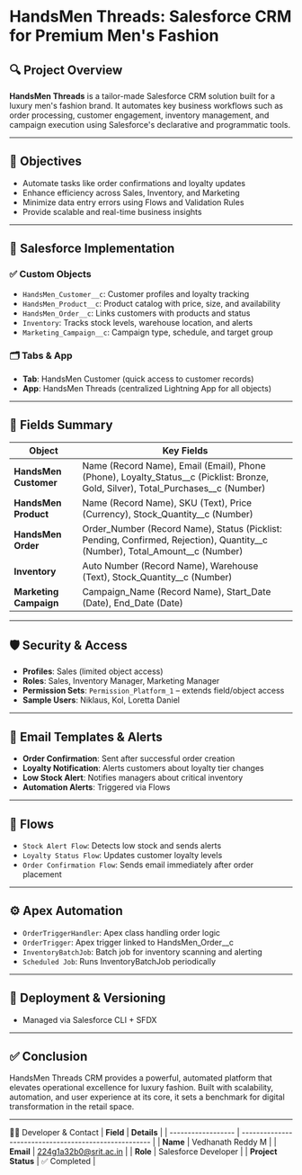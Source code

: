 # HandsMen Threads: Salesforce CRM for Premium Men's Fashion

## 🔍 Project Overview

**HandsMen Threads** is a tailor-made Salesforce CRM solution built for a luxury men's fashion brand. It automates key business workflows such as order processing, customer engagement, inventory management, and campaign execution using Salesforce's declarative and programmatic tools.

---

## 🎯 Objectives

- Automate tasks like order confirmations and loyalty updates
- Enhance efficiency across Sales, Inventory, and Marketing
- Minimize data entry errors using Flows and Validation Rules
- Provide scalable and real-time business insights

---

## 🧩 Salesforce Implementation

### ✅ Custom Objects

- `HandsMen_Customer__c`: Customer profiles and loyalty tracking
- `HandsMen_Product__c`: Product catalog with price, size, and availability
- `HandsMen_Order__c`: Links customers with products and status
- `Inventory`: Tracks stock levels, warehouse location, and alerts
- `Marketing_Campaign__c`: Campaign type, schedule, and target group

### 🗂️ Tabs & App

- **Tab**: HandsMen Customer (quick access to customer records)
- **App**: HandsMen Threads (centralized Lightning App for all objects)

---

## 🧾 Fields Summary

| **Object**             | **Key Fields**                                                                                                                          |
| ---------------------- | --------------------------------------------------------------------------------------------------------------------------------------- |
| **HandsMen Customer**  | Name (Record Name), Email (Email), Phone (Phone), Loyalty\_Status\_\_c (Picklist: Bronze, Gold, Silver), Total\_Purchases\_\_c (Number) |
| **HandsMen Product**   | Name (Record Name), SKU (Text), Price (Currency), Stock\_Quantity\_\_c (Number)                                                         |
| **HandsMen Order**     | Order\_Number (Record Name), Status (Picklist: Pending, Confirmed, Rejection), Quantity\_\_c (Number), Total\_Amount\_\_c (Number)      |
| **Inventory**          | Auto Number (Record Name), Warehouse (Text), Stock\_Quantity\_\_c (Number)                                                              |
| **Marketing Campaign** | Campaign\_Name (Record Name), Start\_Date (Date), End\_Date (Date)                                                                      |

---

## 🛡️ Security & Access

- **Profiles**: Sales (limited object access)
- **Roles**: Sales, Inventory Manager, Marketing Manager
- **Permission Sets**: `Permission_Platform_1` – extends field/object access
- **Sample Users**: Niklaus, Kol, Loretta Daniel

---

## 📧 Email Templates & Alerts

- **Order Confirmation**: Sent after successful order creation
- **Loyalty Notification**: Alerts customers about loyalty tier changes
- **Low Stock Alert**: Notifies managers about critical inventory
- **Automation Alerts**: Triggered via Flows

---

## 🔄 Flows

- `Stock Alert Flow`: Detects low stock and sends alerts
- `Loyalty Status Flow`: Updates customer loyalty levels
- `Order Confirmation Flow`: Sends email immediately after order placement

---

## ⚙️ Apex Automation

- `OrderTriggerHandler`: Apex class handling order logic
- `OrderTrigger`: Apex trigger linked to HandsMen_Order__c
- `InventoryBatchJob`: Batch job for inventory scanning and alerting
- `Scheduled Job`: Runs InventoryBatchJob periodically

---

## 🚀 Deployment & Versioning

- Managed via Salesforce CLI + SFDX
---

## ✅ Conclusion

HandsMen Threads CRM provides a powerful, automated platform that elevates operational excellence for luxury fashion. Built with scalability, automation, and user experience at its core, it sets a benchmark for digital transformation in the retail space.

---
👨‍💻 Developer & Contact
| **Field**          | **Details**                                           |
| ------------------ | ----------------------------------------------------- |
| **Name**           | Vedhanath Reddy M                                     |
| **Email**          | [224g1a32b0@srit.ac.in](mailto:224g1a32b0@srit.ac.in) |
| **Role**           | Salesforce Developer                                  |
| **Project Status** | ✅ Completed                                           |





